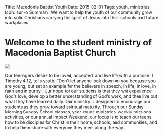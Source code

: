 Title: Macedonia Baptist Youth
Date: 2015-02-01
Tags: youth, ministries
Icon: sun-o
Summary: We want to help the youth of our community grow into solid Christians carrying the spirit of Jesus into their schools and future workplaces

# Welcome to the student ministry of Macedonia Baptist Church

![][1]

[1]: http://www.macedoniabaptistgaffney.org/images/header/youth.jpg

Our teenagers desire to be loved, accepted, and live life with a purpose.  I Timothy 4:12, tells youth, “Don’t let anyone look down on you because you are young, but set an example for the believers in speech, in life, in love, in faith and in purity.”   Our hope for our students is that they will experience God’s love, develop a better understanding of God’s work, and then live out what they have learned daily.  Our ministry is designed to encourage our students as they grow toward spiritual maturity. Through our Sunday Morning  Sunday School classes, year-round ministries, weekly missions activities, or our annual Impact Weekend, our focus is to teach our teens how to be disciples for Christ in their home, schools,  and communities, and to help them share with everyone they meet along the way..
